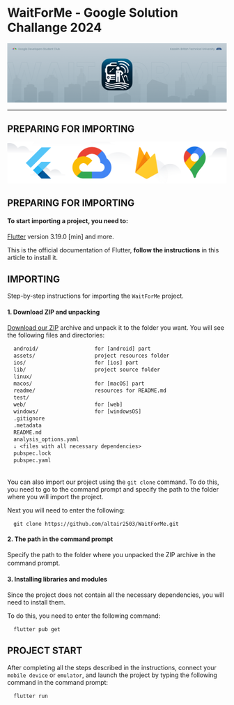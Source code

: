 # WaitForMe - Google Solution Challange 2024

![Banner](https://github.com/altair2503/WaitForMe/blob/main/readme/Banner.png)

---

PREPARING FOR IMPORTING
-----------------------
![Technologies](https://github.com/altair2503/WaitForMe/blob/main/readme/Technologies.png)

PREPARING FOR IMPORTING
-----------------------
#### To start importing a project, you need to:
[Flutter](https://docs.flutter.dev/get-started/install) version 3.19.0 [min] and more.

This is the official documentation of Flutter, **follow the instructions** in this article to install it.

IMPORTING
---------
Step-by-step instructions for importing the `WaitForMe` project.

#### 1. Download ZIP and unpacking
[Download our ZIP](https://github.com/altair2503/WaitForMe/archive/refs/heads/main.zip) archive and unpack it to the folder you want. You will see the following files and directories:

      android/                  for [android] part
      assets/                   project resources folder
      ios/                      for [ios] part       
      lib/                      project source folder
      linux/
      macos/                    for [macOS] part
      readme/                   resources for README.md
      test/
      web/                      for [web]
      windows/                  for [windowsOS]
      .gitignore
      .metadata
      README.md                 
      analysis_options.yaml     
      ↓ <files with all necessary dependencies>
      pubspec.lock
      pubspec.yaml
ㅤ  
You can also import our project using the `git clone` command. To do this, you need to go to the command prompt and specify the path to the folder where you will import the project.  

Next you will need to enter the following:
      
      git clone https://github.com/altair2503/WaitForMe.git

#### 2. The path in the command prompt
Specify the path to the folder where you unpacked the ZIP archive in the command prompt.
 ㅤ
#### 3. Installing libraries and modules
Since the project does not contain all the necessary dependencies, you will need to install them.

To do this, you need to enter the following command:

      flutter pub get
      
      
PROJECT START
-------------
After completing all the steps described in the instructions, connect your `mobile device` or `emulator`, and launch the project by typing the following command in the command prompt:

      flutter run
